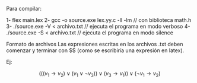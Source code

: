 Para compilar:

1- flex main.lex
2- gcc -o source.exe lex.yy.c -ll -lm   // con biblioteca math.h
3- ./source.exe -V < archivo.txt   // ejecuta el programa en modo verboso
4- ./source.exe -S < archivo.txt   // ejecuta el programa en modo silence

Formato de archivos
Las expresiones escritas en los archivos .txt deben comenzar y terminar con $$ (como se escribiría una expresión en latex).

Ej:

$$(((v_{1} \rightarrow v_{2} ) \vee (v_{1} \vee \neg v_{3} )) \vee (v_{3} \rightarrow v_{1} )) \vee (\neg v_{1} \rightarrow v_{2} )$$
